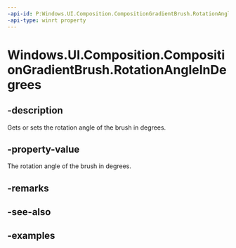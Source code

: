 ```yaml
---
-api-id: P:Windows.UI.Composition.CompositionGradientBrush.RotationAngleInDegrees
-api-type: winrt property
---
```


<!-- Property syntax.
public float RotationAngleInDegrees { get;  set; }
-->

# Windows.UI.Composition.CompositionGradientBrush.RotationAngleInDegrees

## -description

Gets or sets the rotation angle of the brush in degrees.



## -property-value

The rotation angle of the brush in degrees.

## -remarks

## -see-also

## -examples

